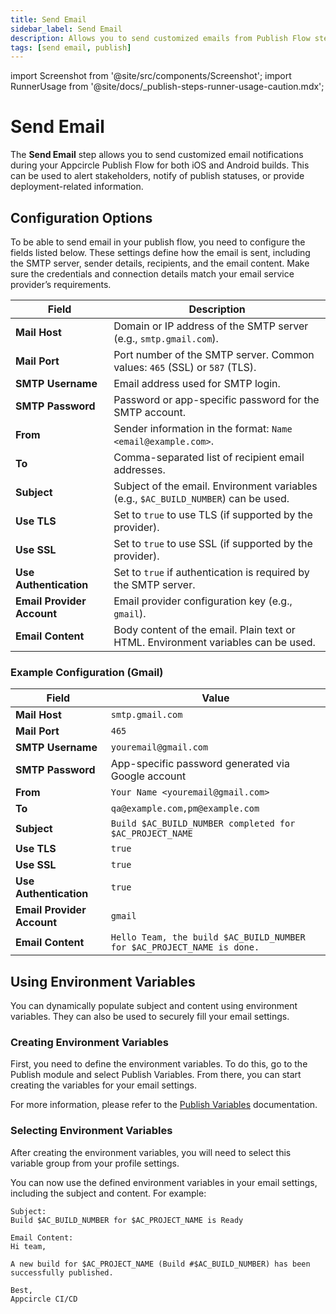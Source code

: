 ```yaml
---
title: Send Email
sidebar_label: Send Email
description: Allows you to send customized emails from Publish Flow steps.
tags: [send email, publish]
---
```


import Screenshot from '@site/src/components/Screenshot';
import RunnerUsage from '@site/docs/\_publish-steps-runner-usage-caution.mdx';

# Send Email

The **Send Email** step allows you to send customized email notifications during your Appcircle Publish Flow for both iOS and Android builds. This can be used to alert stakeholders, notify of publish statuses, or provide deployment-related information.

<RunnerUsage />

<Screenshot url='https://cdn.appcircle.io/docs/assets/BE6186-email1.png' />

## Configuration Options

To be able to send email in your publish flow, you need to configure the fields listed below. These settings define how the email is sent, including the SMTP server, sender details, recipients, and the email content. Make sure the credentials and connection details match your email service provider’s requirements.

<Screenshot url='https://cdn.appcircle.io/docs/assets/BE6186-email2.png' />

<Screenshot url='https://cdn.appcircle.io/docs/assets/BE6186-email3.png' />

| Field                      | Description                                                                                                                                                   |
|---------------------------|---------------------------------------------------------------------------------------------------------------------------------------------------------------|
| **Mail Host**             | Domain or IP address of the SMTP server (e.g., `smtp.gmail.com`).                                                                                              |
| **Mail Port**             | Port number of the SMTP server. Common values: `465` (SSL) or `587` (TLS).                                                                                     |
| **SMTP Username**         | Email address used for SMTP login.                                                                                                                             |
| **SMTP Password**         | Password or app-specific password for the SMTP account.                                                                                                        |
| **From**                  | Sender information in the format: `Name <email@example.com>`.                                                                                                  |
| **To**                    | Comma-separated list of recipient email addresses.                                                                                                             |
| **Subject**               | Subject of the email. Environment variables (e.g., `$AC_BUILD_NUMBER`) can be used.                                                                            |
| **Use TLS**               | Set to `true` to use TLS (if supported by the provider).                                                                                                       |
| **Use SSL**               | Set to `true` to use SSL (if supported by the provider).                                                                                                       |
| **Use Authentication**    | Set to `true` if authentication is required by the SMTP server.                                                                                                |
| **Email Provider Account**| Email provider configuration key (e.g., `gmail`).                                                                                                              |
| **Email Content**         | Body content of the email. Plain text or HTML. Environment variables can be used.                                                                              |

### Example Configuration (Gmail)

| Field                    | Value                                                                 |
|-------------------------|-----------------------------------------------------------------------|
| **Mail Host**           | `smtp.gmail.com`                                                      |
| **Mail Port**           | `465`                                                                 |
| **SMTP Username**       | `youremail@gmail.com`                                                 |
| **SMTP Password**       | App-specific password generated via Google account                   |
| **From**                | `Your Name <youremail@gmail.com>`                                    |
| **To**                  | `qa@example.com,pm@example.com`                                       |
| **Subject**             | `Build $AC_BUILD_NUMBER completed for $AC_PROJECT_NAME`              |
| **Use TLS**             | `true`                                                                |
| **Use SSL**             | `true`                                                                |
| **Use Authentication**  | `true`                                                                |
| **Email Provider Account** | `gmail`                                                            |
| **Email Content**       | `Hello Team, the build $AC_BUILD_NUMBER for $AC_PROJECT_NAME is done.`|

## Using Environment Variables

You can dynamically populate subject and content using environment variables. They can also be used to securely fill your email settings.

### Creating Environment Variables

First, you need to define the environment variables. To do this, go to the Publish module and select Publish Variables. From there, you can start creating the variables for your email settings.

<Screenshot url='https://cdn.appcircle.io/docs/assets/BE6186-email6.png' />


For more information, please refer to the [Publish Variables](/publish-module/publish-variables) documentation.

### Selecting Environment Variables

After creating the environment variables, you will need to select this variable group from your profile settings.

<Screenshot url='https://cdn.appcircle.io/docs/assets/BE6186-email5.png' />

<Screenshot url='https://cdn.appcircle.io/docs/assets/BE6186-email4.png' />

You can now use the defined environment variables in your email settings, including the subject and content. For example:

```text
Subject:
Build $AC_BUILD_NUMBER for $AC_PROJECT_NAME is Ready

Email Content:
Hi team,

A new build for $AC_PROJECT_NAME (Build #$AC_BUILD_NUMBER) has been successfully published.

Best,
Appcircle CI/CD
```